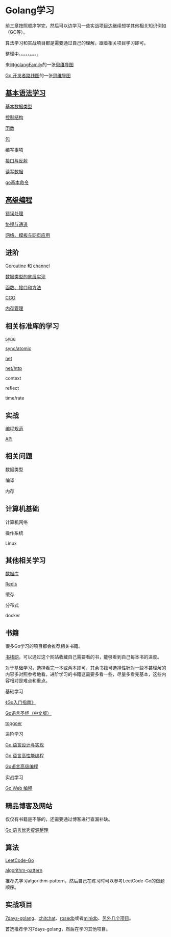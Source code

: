 # Golang学习

前三章按照顺序学完，然后可以边学习一些实战项目边继续想学其他相关知识例如（GC等）。

算法学习和实战项目都是需要通过自己的理解，跟着相关项目学习即可。

整理中。。。。。。。。。

来自[golangFamily](https://github.com/xiaobaiTech/golangFamily)的一张[思维导图](https://camo.githubusercontent.com/a036daa2ee9367a2145c0ac84550dc9c2f3b2cd63eb71b6b9361948c2fcaa97c/68747470733a2f2f63646e2e6a7364656c6976722e6e65742f67682f7869616f626169546563682f696d6167652f2545352539302538452545372541422541462545362538382539302545392539352542462545382542372541462545372542412542462e706e67)

[Go 开发者路线图](https://github.com/Alikhll/golang-developer-roadmap)的一张[思维导图](https://raw.githubusercontent.com/Alikhll/golang-developer-roadmap/master/i18n/zh-CN/golang-developer-roadmap-zh-CN.png)

## [基本语法学习](https://github.com/Simin-hub/Golang-Learning-and-Interview/blob/main/Go/%E5%9F%BA%E7%A1%80/%E5%9F%BA%E6%9C%AC%E8%AF%AD%E6%B3%95.md)

[基本数据类型](https://github.com/Simin-hub/Golang-Learning-and-Interview/blob/main/Go/%E5%9F%BA%E7%A1%80/%E5%9F%BA%E6%9C%AC%E8%AF%AD%E6%B3%95.md#%E4%B8%80%E6%95%B0%E6%8D%AE%E7%B1%BB%E5%9E%8B)

[控制结构](https://github.com/Simin-hub/Golang-Learning-and-Interview/blob/main/Go/%E5%9F%BA%E7%A1%80/%E5%9F%BA%E6%9C%AC%E8%AF%AD%E6%B3%95.md#%E4%BA%8C%E6%8E%A7%E5%88%B6%E7%BB%93%E6%9E%84)

[函数](https://github.com/Simin-hub/Golang-Learning-and-Interview/blob/main/Go/%E5%9F%BA%E7%A1%80/%E5%9F%BA%E6%9C%AC%E8%AF%AD%E6%B3%95.md#%E4%B8%89%E5%87%BD%E6%95%B0)

[包](https://github.com/Simin-hub/Golang-Learning-and-Interview/blob/main/Go/%E5%9F%BA%E7%A1%80/%E5%9F%BA%E6%9C%AC%E8%AF%AD%E6%B3%95.md#%E5%9B%9B%E5%8C%85)

[编写事项](https://github.com/Simin-hub/Golang-Learning-and-Interview/blob/main/Go/%E5%9F%BA%E7%A1%80/%E5%9F%BA%E6%9C%AC%E8%AF%AD%E6%B3%95.md#%E4%BA%94%E7%BC%96%E5%86%99%E6%B3%A8%E6%84%8F%E4%BA%8B%E9%A1%B9)

[接口与反射](https://github.com/Simin-hub/Golang-Learning-and-Interview/blob/main/Go/%E5%9F%BA%E7%A1%80/%E5%9F%BA%E6%9C%AC%E8%AF%AD%E6%B3%95.md#%E5%85%AD%E6%8E%A5%E5%8F%A3%E4%B8%8E%E5%8F%8D%E5%B0%84)

[读写数据](https://github.com/Simin-hub/Golang-Learning-and-Interview/blob/main/Go/%E5%9F%BA%E7%A1%80/%E5%9F%BA%E6%9C%AC%E8%AF%AD%E6%B3%95.md#%E4%B8%83%E8%AF%BB%E5%86%99%E6%95%B0%E6%8D%AE)

[go基本命令](https://github.com/Simin-hub/Golang-Learning-and-Interview/blob/main/Go/%E5%9F%BA%E7%A1%80/go%E5%91%BD%E4%BB%A4.md)

## [高级编程](https://github.com/Simin-hub/Golang-Learning-and-Interview/blob/main/Go/%E5%9F%BA%E7%A1%80/%E9%AB%98%E7%BA%A7%E7%BC%96%E7%A8%8B.md#%E9%AB%98%E7%BA%A7%E7%BC%96%E7%A8%8B)

[错误处理](https://github.com/Simin-hub/Golang-Learning-and-Interview/blob/main/Go/%E5%9F%BA%E7%A1%80/%E9%AB%98%E7%BA%A7%E7%BC%96%E7%A8%8B.md#%E4%B8%80%E9%94%99%E8%AF%AF%E5%A4%84%E7%90%86)

[协程与通道](https://github.com/Simin-hub/Golang-Learning-and-Interview/blob/main/Go/%E5%9F%BA%E7%A1%80/%E9%AB%98%E7%BA%A7%E7%BC%96%E7%A8%8B.md#%E4%BA%8C%E5%8D%8F%E7%A8%8B%E5%92%8C%E9%80%9A%E9%81%93)

[网络、模板与网页应用](https://github.com/Simin-hub/Golang-Learning-and-Interview/blob/main/Go/%E5%9F%BA%E7%A1%80/%E9%AB%98%E7%BA%A7%E7%BC%96%E7%A8%8B.md#%E4%B8%89%E7%BD%91%E7%BB%9C%E6%A8%A1%E6%9D%BF%E4%B8%8E%E7%BD%91%E9%A1%B5%E5%BA%94%E7%94%A8)

## 进阶

[Goroutine](https://github.com/Simin-hub/Golang-Learning-and-Interview/blob/main/Go/%E8%BF%9B%E9%98%B6/goroutine.md) 和 [channel](https://github.com/Simin-hub/Golang-Learning-and-Interview/blob/main/Go/%E5%9F%BA%E7%A1%80/channel.md)

[数据类型的底层实现](https://github.com/Simin-hub/Golang-Learning-and-Interview/blob/main/Go/%E8%BF%9B%E9%98%B6/%E5%9F%BA%E7%A1%80%E6%95%B0%E6%8D%AE%E7%B1%BB%E5%9E%8B.md)

[函数、接口和方法](https://github.com/Simin-hub/Golang-Learning-and-Interview/blob/main/Go/%E8%BF%9B%E9%98%B6/%E5%87%BD%E6%95%B0%E3%80%81%E6%8E%A5%E5%8F%A3%E4%B8%8E%E6%96%B9%E6%B3%95.md)

[CGO](https://github.com/Simin-hub/Golang-Learning-and-Interview/blob/main/Go/%E8%BF%9B%E9%98%B6/CGO.md)

[内存管理](https://github.com/Simin-hub/Golang-Learning-and-Interview/blob/main/Go/%E8%BF%9B%E9%98%B6/%E5%86%85%E5%AD%98%E7%AE%A1%E7%90%86.md)

## 相关标准库的学习

[sync](https://github.com/Simin-hub/Golang-Learning-and-Interview/blob/main/Go/标准库/sync.md)

[sync/atomic](https://github.com/Simin-hub/Golang-Learning-and-Interview/blob/main/Go/标准库/atomic.md)

[net](https://github.com/Simin-hub/Golang-Learning-and-Interview/blob/main/Go/%E6%A0%87%E5%87%86%E5%BA%93/net.md)

[net/http](net/http)

context

reflect

time/rate

## 实战

[编程规范](https://github.com/Simin-hub/Golang-Learning-and-Interview/blob/main/Go/%E8%BF%9B%E9%98%B6/Go%E7%BC%96%E7%A8%8B%E8%A7%84%E8%8C%83.md)

[API](https://github.com/Simin-hub/Golang-Learning-and-Interview/blob/main/Go/%E5%AE%9E%E6%88%98/API.md)



## 相关问题

数据类型

编译

内存

## 计算机基础

计算机网络

操作系统

Linux

## 其他相关学习

[数据库](https://github.com/Simin-hub/Golang-Learning-and-Interview/blob/main/Go/%E5%9F%BA%E7%A1%80/%E6%95%B0%E6%8D%AE%E5%BA%93.md)

[Redis](https://github.com/Simin-hub/Golang-Learning-and-Interview/blob/main/Go/%E5%AE%9E%E6%88%98/Redis.md)

缓存

分布式

docker

## 书籍

很多Go学习的项目都会推荐相关书籍。

[书栈网](https://www.bookstack.cn/)，可以通过这个网站收藏自己需要看的书，能够看到自己每本书的进度。

对于基础学习，选择看完一本或两本即可，其余书籍可选择性针对一些不甚理解的内容多对照参考地看。进阶学习的书籍这需要多看一些，尽量多看完基本，这些内容相对是难点和重点。

基础学习

[《Go入门指南》](https://github.com/unknwon/the-way-to-go_ZH_CN)

[Go语言圣经（中文版）](https://books.studygolang.com/gopl-zh/)

[topgoer](https://www.topgoer.com/)

进阶学习

[Go 语言设计与实现](https://draveness.me/golang/#go-语言设计与实现)

[Go 语言高性能编程](https://geektutu.com/post/high-performance-go.html)

[Go语言高级编程](https://www.bookstack.cn/read/advanced-go-programming-book/preface.md)

实战学习

[Go Web 编程](https://learnku.com/docs/build-web-application-with-golang)

## 精品博客及网站

仅仅有书籍是不够的，还需要通过博客进行查漏补缺。

[Go 语言优秀资源整理](https://github.com/shockerli/go-awesome)



## 算法

[LeetCode-Go](https://github.com/halfrost/LeetCode-Go)

[algorithm-pattern](https://github.com/greyireland/algorithm-pattern)

推荐先学习algorithm-pattern，然后自己在练习时可以参考LeetCode-Go的做题顺序。

## 实战项目

[7days-golang](https://github.com/geektutu/7days-golang)、[chitchat](https://github.com/nonfu/chitchat)、[rosedb](https://github.com/flower-corp/rosedb)或者[minidb](https://github.com/flower-corp/minidb)、[另外几个项目](https://juejin.cn/post/7038967716459315208)。

首选推荐学习7days-golang，然后在学习其他项目。